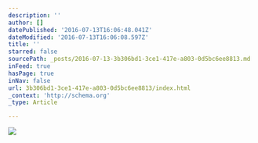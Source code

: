 ```yaml
---
description: ''
author: []
datePublished: '2016-07-13T16:06:48.041Z'
dateModified: '2016-07-13T16:06:08.597Z'
title: ''
starred: false
sourcePath: _posts/2016-07-13-3b306bd1-3ce1-417e-a803-0d5bc6ee8813.md
inFeed: true
hasPage: true
inNav: false
url: 3b306bd1-3ce1-417e-a803-0d5bc6ee8813/index.html
_context: 'http://schema.org'
_type: Article

---
```

![](https://the-grid-user-content.s3-us-west-2.amazonaws.com/9c35b5b5-9a67-40d7-8251-8f7361f404dd.jpg)